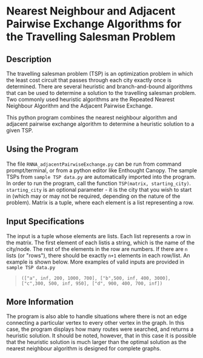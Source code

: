 Nearest Neighbour and Adjacent Pairwise Exchange Algorithms for the Travelling Salesman Problem
====================================
Description
-----------
The travelling salesman problem (TSP) is an optimization problem in which the least cost circuit that passes through each city exactly once is determined. There are several heuristic and branch-and-bound algorithms that can be used to determine a solution to the travelling salesman problem. Two commonly used heuristic algorithms are the Repeated Nearest Neighbour Algorithm and the Adjacent Pairwise Exchange. 

This python program combines the nearest neighbour algorithm and adjacent pairwise exchange algorithm to determine a heuristic solution to a given TSP. 

Using the Program
-------------------
The file ``RNNA_adjacentPairwiseExchange.py`` can be run from command prompt/terminal, or from a python editor like Enthought Canopy. The sample TSPs from ``sample TSP data.py`` are automatically imported into the program. In order to run the program, call the function ``TSP(matrix, starting_city)``. ``starting_city`` is an optional parameter - it is the city that you wish to start in (which may or may not be required, depending on the nature of the problem). Matrix is a tuple, where each element is a list representing a row. 

Input Specifications
--------------------
The input is a tuple whose elements are lists. Each list represents a row in the matrix. The first element of each listis a string, which is the name of the city/node. The rest of the elements in the row are numbers. If there are ``n`` lists (or "rows"), there should be exactly ``n+1`` elements in each row/list. An example is shown below. More examples of valid inputs are provided in ``sample TSP data.py``
>``(["a", inf, 200, 1000, 700], ["b",500, inf, 400, 3000], ["c",300, 500, inf, 950], ["d", 900, 400, 700, inf])``

More Information
-----------------
The program is also able to handle situations where there is not an edge connecting a particular vertex to every other vertex in the graph. In this case, the program displays how many routes were searched, and returns a heuristic solution. It should be noted, however, that in this case it is possible that the heuristic solution is much larger than the optimal solution as the nearest neighbour algorithm is designed for complete graphs. 
